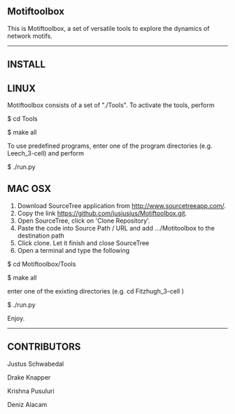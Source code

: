 Motiftoolbox
------------------------------------------

This is Motiftoolbox, a set of versatile tools to explore the dynamics of network motifs.




-------------------------------------------
INSTALL
-------------------------------------------

LINUX
-------------------------------------------

Motiftoolbox consists of a set of "./Tools".  To activate the tools, perform

$ cd Tools

$ make all

To use predefined programs, enter one of the program directories (e.g.
Leech_3-cell) and perform

$ ./run.py



MAC OSX
-------------------------------------------

 1. Download SourceTree application from http://www.sourcetreeapp.com/.
 2. Copy the link https://github.com/jusjusjus/Motiftoolbox.git.
 3. Open SourceTree, click on 'Clone Repository'.
 4. Paste the code into Source Path / URL and add .../Motitoolbox to the destination path
 5. Click clone. Let it finish and close SourceTree
 6. Open a terminal and type the following 
 

$ cd Motiftoolbox/Tools

$ make all

enter one of the exixting directories (e.g. cd Fitzhugh_3-cell )


$ ./run.py



Enjoy.



-------------------------------------------
CONTRIBUTORS
-------------------------------------------

Justus Schwabedal

Drake Knapper

Krishna Pusuluri

Deniz Alacam

